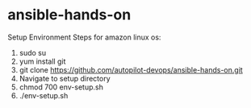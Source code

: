 # ansible-hands-on

Setup Environment Steps for amazon linux os:

1. sudo su
2. yum install git
3. git clone https://github.com/autopilot-devops/ansible-hands-on.git
4. Navigate to setup directory
5. chmod 700 env-setup.sh
6. ./env-setup.sh
